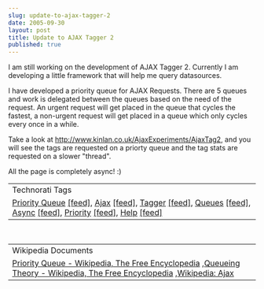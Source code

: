 ```yaml
---
slug: update-to-ajax-tagger-2
date: 2005-09-30
layout: post
title: Update to AJAX Tagger 2
published: true
---
```

I am still working on the development of AJAX Tagger 2.  Currently I am developing a little framework that will help me query datasources.<p />I have developed a priority queue for AJAX Requests.  There are 5 queues and work is delegated between the queues based on the need of the request.  An urgent request will get placed in the queue that cycles the fastest, a non-urgent request will get placed in a queue which only cycles every once in a while.<p />Take a look at <a href="http://www.kinlan.co.uk/AjaxExperiments/AjaxTag2" title="AJAX Tagger Version 2" rel="tag">http://www.kinlan.co.uk/AjaxExperiments/AjaxTag2</a>, and you will see the tags are requested on a priorty queue and the tag stats are requested on a slower "thread".  <p />All the page is completely async! :)<p /><table class="TechnoratiHead TagHeader">
<tr><td>Technorati Tags</td></tr>
<tr class="Technorati"><td>
<a href="http://www.technorati.com/tag/Priority%20Queue" class="Tag" rel="tag">Priority Queue</a> <a href="http://feeds.technorati.com/feed/posts/tag/Priority%20Queue" class="Tag">[feed]</a>, <a href="http://www.technorati.com/tag/Ajax" class="Tag" rel="tag">Ajax</a> <a href="http://feeds.technorati.com/feed/posts/tag/Ajax" class="Tag">[feed]</a>, <a href="http://www.technorati.com/tag/Tagger" class="Tag" rel="tag">Tagger</a> <a href="http://feeds.technorati.com/feed/posts/tag/Tagger" class="Tag">[feed]</a>, <a href="http://www.technorati.com/tag/Queues" class="Tag" rel="tag">Queues</a> <a href="http://feeds.technorati.com/feed/posts/tag/Queues" class="Tag">[feed]</a>, <a href="http://www.technorati.com/tag/Async" class="Tag" rel="tag">Async</a> <a href="http://feeds.technorati.com/feed/posts/tag/Async" class="Tag">[feed]</a>, <a href="http://www.technorati.com/tag/Priority" class="Tag" rel="tag">Priority</a> <a href="http://feeds.technorati.com/feed/posts/tag/Priority" class="Tag">[feed]</a>, <a href="http://www.technorati.com/tag/Help" class="Tag" rel="tag">Help</a> <a href="http://feeds.technorati.com/feed/posts/tag/Help" class="Tag">[feed]</a>
</td></tr>
</table><br /><table class="TechnoratiHead TagHeader">
<tr><td>Wikipedia Documents</td></tr>
<tr class="Technorati"><td>
<a href="http://en.wikipedia.org/wiki/Priority_queue">Priority Queue - Wikipedia, The Free Encyclopedia</a> ,<a href="http://en.wikipedia.org/wiki/Queueing_theory">Queueing Theory - Wikipedia, The Free Encyclopedia</a> ,<a href="http://en.wikipedia.org/wiki/AJAX">Wikipedia: Ajax</a>
</td></tr>
</table><div class="blogger-post-footer"><img class="posterous_download_image" src="https://blogger.googleusercontent.com/tracker/8109338-112811722747629341?l=www.kinlan.co.uk%2Findex.html" height="1" alt="" width="1" /></div>


